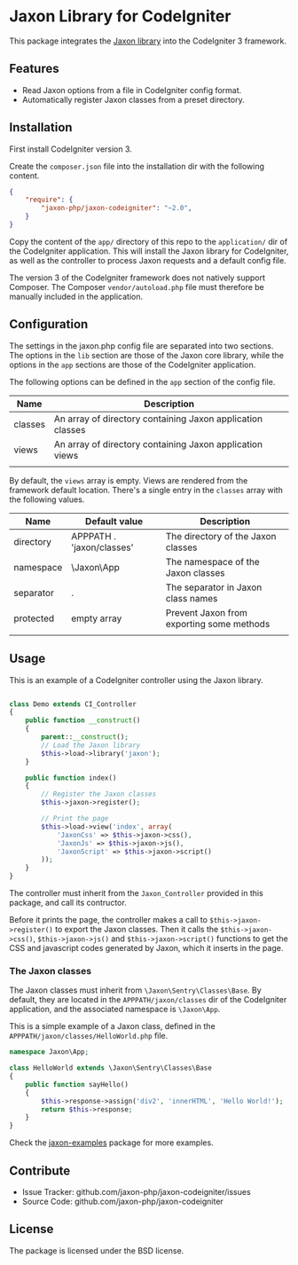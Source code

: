 Jaxon Library for CodeIgniter
=============================

This package integrates the [Jaxon library](https://github.com/jaxon-php/jaxon-core) into the CodeIgniter 3 framework.

Features
--------

- Read Jaxon options from a file in CodeIgniter config format.
- Automatically register Jaxon classes from a preset directory.

Installation
------------

First install CodeIgniter version 3.

Create the `composer.json` file into the installation dir with the following content.

```json
{
    "require": {
        "jaxon-php/jaxon-codeigniter": "~2.0",
    }
}
```

Copy the content of the `app/` directory of this repo to the `application/` dir of the CodeIgniter application.
This will install the Jaxon library for CodeIgniter, as well as the controller to process Jaxon requests and a default config file.

The version 3 of the CodeIgniter framework does not natively support Composer.
The Composer `vendor/autoload.php` file must therefore be manually included in the application.

Configuration
------------

The settings in the jaxon.php config file are separated into two sections.
The options in the `lib` section are those of the Jaxon core library, while the options in the `app` sections are those of the CodeIgniter application.

The following options can be defined in the `app` section of the config file.

| Name | Description |
|------|---------------|
| classes | An array of directory containing Jaxon application classes |
| views   | An array of directory containing Jaxon application views |
| | | |

By default, the `views` array is empty. Views are rendered from the framework default location.
There's a single entry in the `classes` array with the following values.

| Name | Default value | Description |
|------|---------------|-------------|
| directory | APPPATH . 'jaxon/classes' | The directory of the Jaxon classes |
| namespace | \Jaxon\App  | The namespace of the Jaxon classes |
| separator | .           | The separator in Jaxon class names |
| protected | empty array | Prevent Jaxon from exporting some methods |
| | | |

Usage
-----

This is an example of a CodeIgniter controller using the Jaxon library.
```php

class Demo extends CI_Controller
{
    public function __construct()
    {
        parent::__construct();
        // Load the Jaxon library
        $this->load->library('jaxon');
    }

    public function index()
    {
        // Register the Jaxon classes
        $this->jaxon->register();

        // Print the page
        $this->load->view('index', array(
            'JaxonCss' => $this->jaxon->css(),
            'JaxonJs' => $this->jaxon->js(),
            'JaxonScript' => $this->jaxon->script()
        ));
    }
}
```

The controller must inherit from the `Jaxon_Controller` provided in this package, and call its contructor.

Before it prints the page, the controller makes a call to `$this->jaxon->register()` to export the Jaxon classes.
Then it calls the `$this->jaxon->css()`, `$this->jaxon->js()` and `$this->jaxon->script()` functions to get the CSS and javascript codes generated by Jaxon, which it inserts in the page.

### The Jaxon classes

The Jaxon classes must inherit from `\Jaxon\Sentry\Classes\Base`.
By default, they are located in the `APPPATH/jaxon/classes` dir of the CodeIgniter application, and the associated namespace is `\Jaxon\App`.

This is a simple example of a Jaxon class, defined in the `APPPATH/jaxon/classes/HelloWorld.php` file.

```php
namespace Jaxon\App;

class HelloWorld extends \Jaxon\Sentry\Classes\Base
{
    public function sayHello()
    {
        $this->response->assign('div2', 'innerHTML', 'Hello World!');
        return $this->response;
    }
}
```

Check the [jaxon-examples](https://github.com/jaxon-php/jaxon-examples/tree/master/frameworks/codeigniter) package for more examples.

Contribute
----------

- Issue Tracker: github.com/jaxon-php/jaxon-codeigniter/issues
- Source Code: github.com/jaxon-php/jaxon-codeigniter

License
-------

The package is licensed under the BSD license.
